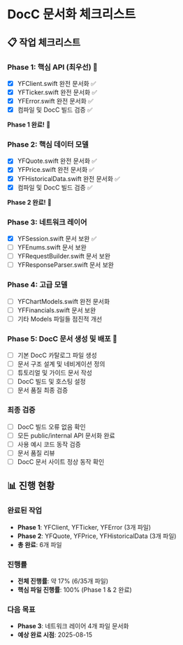 # DocC 문서화 체크리스트

## 📋 작업 체크리스트

### Phase 1: 핵심 API (최우선) 🚨
- [x] YFClient.swift 완전 문서화 ✅
- [x] YFTicker.swift 완전 문서화 ✅
- [x] YFError.swift 완전 문서화 ✅
- [x] 컴파일 및 DocC 빌드 검증 ✅

**Phase 1 완료!** 🎉

### Phase 2: 핵심 데이터 모델
- [x] YFQuote.swift 완전 문서화 ✅
- [x] YFPrice.swift 완전 문서화 ✅
- [x] YFHistoricalData.swift 완전 문서화 ✅
- [x] 컴파일 및 DocC 빌드 검증 ✅

**Phase 2 완료!** 🎉

### Phase 3: 네트워크 레이어  
- [x] YFSession.swift 문서 보완 ✅
- [ ] YFEnums.swift 문서 보완
- [ ] YFRequestBuilder.swift 문서 보완
- [ ] YFResponseParser.swift 문서 보완

### Phase 4: 고급 모델
- [ ] YFChartModels.swift 완전 문서화
- [ ] YFFinancials.swift 문서 보완
- [ ] 기타 Models 파일들 점진적 개선

### Phase 5: DocC 문서 생성 및 배포 🚀
- [ ] 기본 DocC 카탈로그 파일 생성
- [ ] 문서 구조 설계 및 네비게이션 정의
- [ ] 튜토리얼 및 가이드 문서 작성
- [ ] DocC 빌드 및 호스팅 설정
- [ ] 문서 품질 최종 검증

### 최종 검증
- [ ] DocC 빌드 오류 없음 확인
- [ ] 모든 public/internal API 문서화 완료
- [ ] 사용 예시 코드 동작 검증  
- [ ] 문서 품질 리뷰
- [ ] DocC 문서 사이트 정상 동작 확인

## 📊 진행 현황

### 완료된 작업
- **Phase 1**: YFClient, YFTicker, YFError (3개 파일)
- **Phase 2**: YFQuote, YFPrice, YFHistoricalData (3개 파일)
- **총 완료**: 6개 파일

### 진행률
- **전체 진행률**: 약 17% (6/35개 파일)
- **핵심 파일 진행률**: 100% (Phase 1 & 2 완료)

### 다음 목표
- **Phase 3**: 네트워크 레이어 4개 파일 문서화
- **예상 완료 시점**: 2025-08-15